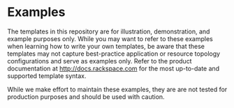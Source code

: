 Examples
================
The templates in this repository are for illustration, demonstration, and example purposes only. 
While you may want to refer to these examples when learning how to write your own templates, be aware that these templates may not capture best-practice application or resource topology configurations and serve as examples only. Refer to the product documentation at http://docs.rackspace.com for the most up-to-date and supported template syntax.

While we make effort to maintain these examples, they are are not tested for production purposes and should be used with caution. 
